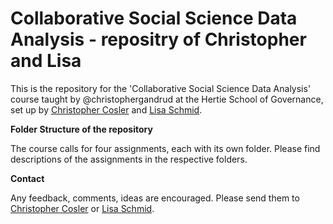 # Collaborative Social Science Data Analysis - repositry of Christopher and Lisa

This is the repository for the 'Collaborative Social Science Data Analysis' course taught by @christophergandrud at the Hertie School of Governance, set up by <a href="mailto:c.cosler@mpp.hertie-school.org">Christopher Cosler</a> and <a href="mailto:lisa.schmid@mpp.hertie-school.org">Lisa Schmid</a>.

<p><b>Folder Structure of the repository</b></p>

The course calls for four assignments, each with its own folder. Please find descriptions of the assignments in the respective folders.

<p><b>Contact</b></p>

Any feedback, comments, ideas are encouraged. Please send them to <a href="mailto:c.cosler@mpp.hertie-school.org">Christopher Cosler</a> or <a href="mailto:lisa.schmid@mpp.hertie-school.org">Lisa Schmid</a>.
